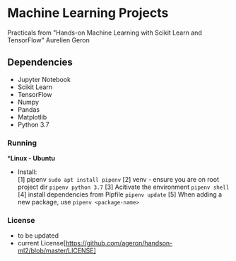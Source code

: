 
# Machine Learning Projects

Practicals from "Hands-on Machine Learning with Scikit Learn and TensorFlow" Aurelien Geron

## Dependencies

- Jupyter Notebook
- Scikit Learn
- TensorFlow
- Numpy
- Pandas
- Matplotlib
- Python 3.7

### Running

***Linux - Ubuntu**

- Install:  
[1] pipenv
`sudo apt install pipenv`
[2] venv - ensure you are on root project dir
`pipenv python 3.7`
[3] Acitivate the environment
`pipenv shell`
[4] install dependencies from Pipfile
`pipenv update`
[5] When adding a new package, use
`pipenv <package-name>`

### License

- to be updated
- current License[https://github.com/ageron/handson-ml2/blob/master/LICENSE]
